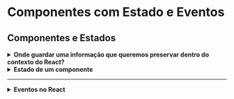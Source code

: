 # Componentes com Estado e Eventos

## Componentes e Estados

<details>
  <summary><strong>Onde guardar uma informação que queremos preservar dentro do contexto do React?</strong></summary><br />
  
  * No estado do componente!!
</details>

<details>
  <summary><strong>Estado de um componente</strong></summary><br />

  * Uma aplicação vai ter vários componentes, e cada um desses componentes vai ter o seu estado.

  * O Estado de um componente é um lugar especial que todo componente tem para armazenar **informações que devem persistir enquanto a tela não for fechada ou atualizada**. É o filtro selecionado, o item da lista destacado, o carrinho de compras, tudo isso e mais!

  * No _React_, cada componente cuida das suas informações, e o React garante que todas estejam atualizadas de maneira otimizada.

  


Local especial onde armazena as informações que vão ficar persistentes independende do que aconteça com os componentes

Se o componente estiver na tela, ele vai ter essa informação guardada lá.

Cada componente vai ter esse _local_ para guardar informação que é o **estado**

Se houverem 4 componentes, vão ter 4 estados diferentes
Cada componente vai ter seu estado
Um não enxerga o estado do outro
E se tiver um componente pai, ele vai ter o estado dele e só. Um componente **NUNCA** enxerga o componente de outro componente
Cada componente guarda o seu conjunto de informações

</details>

---

<details>
  <summary><strong>Eventos no React</strong></summary><br />

  * 
  
  
</details>